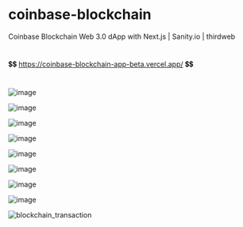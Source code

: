 # coinbase-blockchain
Coinbase Blockchain Web 3.0 dApp with Next.js | Sanity.io | thirdweb

#
💲💲 https://coinbase-blockchain-app-beta.vercel.app/ 💲💲
#

![image](https://user-images.githubusercontent.com/38008294/169656302-67eda1cb-e582-4c27-8341-615feb3400cd.png)

![image](https://user-images.githubusercontent.com/38008294/169656315-eafa9470-d62b-40f4-a383-2e9441e00e18.png)

![image](https://user-images.githubusercontent.com/38008294/169656336-2150ee32-eef6-4157-b823-ea29d1a93903.png)

![image](https://user-images.githubusercontent.com/38008294/169656355-deb69017-7220-4445-b341-9ce3901315dd.png)

![image](https://user-images.githubusercontent.com/38008294/169656426-1c878db4-16f4-4768-8f5a-73bb0c77713d.png)

![image](https://user-images.githubusercontent.com/38008294/169656455-8350e2cf-0b06-4d0d-b8d7-2d1db07888ef.png)

![image](https://user-images.githubusercontent.com/38008294/169656460-d63bd79e-bd07-4b0f-966c-2b92b4a3f5d2.png)

![image](https://user-images.githubusercontent.com/38008294/169656483-50ba2447-7a87-4332-a8bf-6c78e4abb9ae.png)

![blockchain_transaction](https://user-images.githubusercontent.com/38008294/169656529-babe4477-10cc-4931-bcce-a2a4497dc9d1.JPG)
